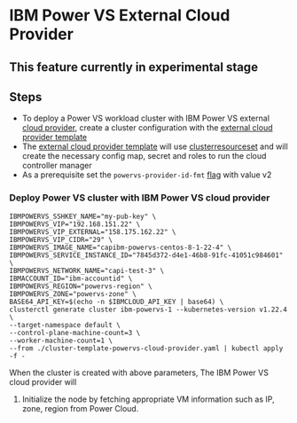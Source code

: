 # IBM Power VS External Cloud Provider
## This feature currently in experimental stage

## Steps

- To deploy a Power VS workload cluster with IBM Power VS external [cloud provider](https://kubernetes.io/docs/concepts/architecture/cloud-controller/), create a cluster configuration with the [external cloud provider template](https://github.com/kubernetes-sigs/cluster-api-provider-ibmcloud/blob/main/templates/cluster-template-powervs-cloud-provider.yaml)
- The [external cloud provider template](https://github.com/kubernetes-sigs/cluster-api-provider-ibmcloud/blob/main/templates/cluster-template-powervs-cloud-provider.yaml) will use [clusterresourceset](https://cluster-api.sigs.k8s.io/tasks/experimental-features/cluster-resource-set.html) and will create the necessary config map, secret and roles to run the cloud controller manager
- As a prerequisite set the `powervs-provider-id-fmt` [flag](https://github.com/kubernetes-sigs/cluster-api-provider-ibmcloud/blob/64c9e1d17f1733c721f45a559edba3f4b712bcb0/main.go#L220) with value v2

### Deploy Power VS cluster with IBM Power VS cloud provider

  ```
  IBMPOWERVS_SSHKEY_NAME="my-pub-key" \
  IBMPOWERVS_VIP="192.168.151.22" \
  IBMPOWERVS_VIP_EXTERNAL="158.175.162.22" \
  IBMPOWERVS_VIP_CIDR="29" \
  IBMPOWERVS_IMAGE_NAME="capibm-powervs-centos-8-1-22-4" \
  IBMPOWERVS_SERVICE_INSTANCE_ID="7845d372-d4e1-46b8-91fc-41051c984601" \
  IBMPOWERVS_NETWORK_NAME="capi-test-3" \
  IBMACCOUNT_ID="ibm-accountid" \
  IBMPOWERVS_REGION="powervs-region" \
  IBMPOWERVS_ZONE="powervs-zone" \
  BASE64_API_KEY=$(echo -n $IBMCLOUD_API_KEY | base64) \
  clusterctl generate cluster ibm-powervs-1 --kubernetes-version v1.22.4 \
  --target-namespace default \
  --control-plane-machine-count=3 \
  --worker-machine-count=1 \
  --from ./cluster-template-powervs-cloud-provider.yaml | kubectl apply -f -
  ```

When the cluster is created with above parameters, The IBM Power VS cloud provider will 
1. Initialize the node by fetching appropriate VM information such as IP, zone, region from Power Cloud.